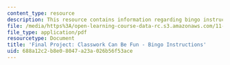 ```yaml
---
content_type: resource
description: This resource contains information regarding bingo instructions.
file: /media/https%3A/open-learning-course-data-rc.s3.amazonaws.com/11-131-educational-theory-and-practice-iii-spring-2012/688a12c2b8e08047a23a026b56f53ace_MIT11_131S12_Bingo_inst.pdf
file_type: application/pdf
resourcetype: Document
title: 'Final Project: Classwork Can Be Fun - Bingo Instructions'
uid: 688a12c2-b8e0-8047-a23a-026b56f53ace
---
```

